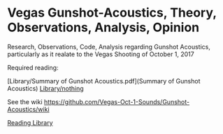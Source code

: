 # Vegas Gunshot-Acoustics, Theory, Observations, Analysis, Opinion
Research, Observations, Code, Analysis regarding Gunshot Acoustics, particularly as it realate to the Vegas Shooting of October 1, 2017

Required reading: 

[Library/Summary of Gunshot Acoustics.pdf](Summary of Gunshot Acoustics)
[Library/nothing](tbd)

See the wiki https://github.com/Vegas-Oct-1-Sounds/Gunshot-Acoustics/wiki

[Reading Library](Library)
